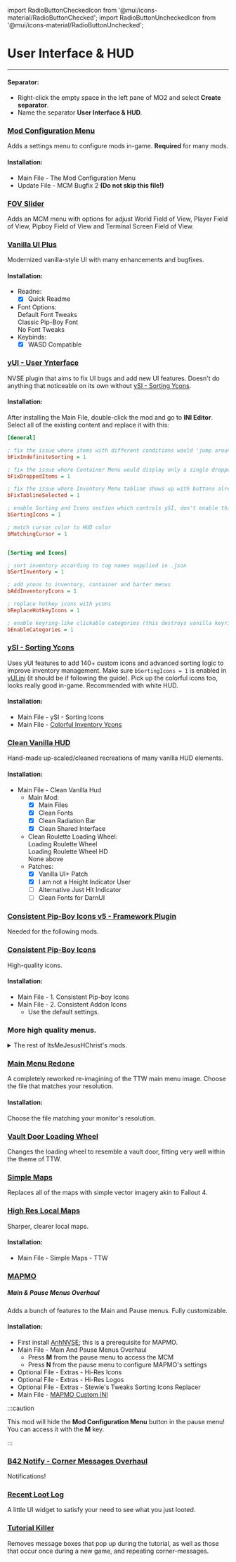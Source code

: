 ﻿import RadioButtonCheckedIcon from '@mui/icons-material/RadioButtonChecked';
import RadioButtonUncheckedIcon from '@mui/icons-material/RadioButtonUnchecked';

# User Interface & HUD

---

#### Separator:

- Right-click the empty space in the left pane of MO2 and select **Create separator**.
- Name the separator **User Interface & HUD**.

### [Mod Configuration Menu](https://www.nexusmods.com/newvegas/mods/42507)

Adds a settings menu to configure mods in-game. **Required** for many mods.

#### Installation:

- Main File - The Mod Configuration Menu
- Update File - MCM Bugfix 2 **(Do not skip this file!)**

### [FOV Slider](https://www.nexusmods.com/newvegas/mods/55085)

Adds an MCM menu with options for adjust World Field of View, Player Field of View, Pipboy Field of View and Terminal Screen Field of View.
 
### [Vanilla UI Plus](https://www.moddb.com/mods/vanilla-ui-plus/downloads/vanilla-ui-plus-nv)

Modernized vanilla-style UI with many enhancements and bugfixes.

#### Installation:

  - Readne:
    - [x] Quick Readme
  - Font Options:<br/>
    <RadioButtonCheckedIcon fontSize="small" /> Default Font Tweaks<br/>
    <RadioButtonUncheckedIcon fontSize="small" /> Classic Pip-Boy Font<br/>
    <RadioButtonUncheckedIcon fontSize="small" /> No Font Tweaks<br/>
  - Keybinds:
    - [x] WASD Compatible

### [yUI - User Ynterface](https://www.nexusmods.com/newvegas/mods/74357)

NVSE plugin that aims to fix UI bugs and add new UI features. Doesn't do anything
that noticeable on its own without [ySI - Sorting Ycons](#ysi---sorting-ycons).

#### Installation:

After installing the Main File, double-click the mod and go to **INI Editor**. Select all of the existing content and replace it with this:

```ini title="yUI.ini" showLineNumbers
[General]

; fix the issue where items with different conditions would 'jump around' on update
bFixIndefiniteSorting = 1

; fix the issue where Container Menu would display only a single dropped item at a time
bFixDroppedItems = 1

; fix the issue where Inventory Menu tabline shows up with buttons already selected
bFixTablineSelected = 1

; enable Sorting and Icons section which controls ySI, don't enable this if you don't have ySI installed unless you know what you are doing
bSortingIcons = 1

; match cursor color to HUD color
bMatchingCursor = 1


[Sorting and Icons]

; sort inventory according to tag names supplied in .json
bSortInventory = 1

; add ycons to inventory, container and barter menus
bAddInventoryIcons = 1

; replace hotkey icons with ycons
bReplaceHotkeyIcons = 1

; enable keyring-like clickable categories (this destroys vanilla keyring, so you have to have .json files supplying a new keyring category, i.e. ySI.json)
bEnableCategories = 1
```

### [ySI - Sorting Ycons](https://www.nexusmods.com/newvegas/mods/74358)

Uses yUI features to add 140+ custom icons and advanced sorting logic to improve inventory
management. Make sure `bSortingIcons = 1` is enabled in [yUI.ini](#yui---user-ynterface)
(it should be if following the guide). Pick up the colorful icons too, looks really good in-game. Recommended with white HUD.

#### Installation:

- Main File - ySI - Sorting Icons
- Main File - [Colorful Inventory Ycons](https://www.nexusmods.com/newvegas/mods/78674)

### [Clean Vanilla HUD](https://www.nexusmods.com/newvegas/mods/70001)

Hand-made up-scaled/cleaned recreations of many vanilla HUD elements.

#### Installation:

- Main File - Clean Vanilla Hud
  - Main Mod:
    - [x] Main Files
    - [x] Clean Fonts
    - [x] Clean Radiation Bar
    - [x] Clean Shared Interface
  - Clean Roulette Loading Wheel:<br/>
    <RadioButtonUncheckedIcon fontSize="small" /> Loading Roulette Wheel<br/>
    <RadioButtonUncheckedIcon fontSize="small" /> Loading Roulette Wheel HD<br/>
    <RadioButtonCheckedIcon fontSize="small" /> None above<br/>
  - Patches:
    - [x] Vanilla UI+ Patch
    - [x] I am not a Height Indicator User
    - [ ] Alternative Just Hit Indicator
    - [ ] Clean Fonts for DarnUI

### [Consistent Pip-Boy Icons v5 - Framework Plugin](https://www.nexusmods.com/newvegas/mods/83432)

Needed for the following mods.

### [Consistent Pip-Boy Icons](https://www.nexusmods.com/newvegas/mods/65046)

High-quality icons.

#### Installation:

- Main File - 1. Consistent Pip-boy Icons
- Main File - 2. Consistent Addon Icons
  - Use the default settings.
 
### More high quality menus.

<details>
<summary>The rest of ItsMeJesusHChrist's mods.</summary>
<p>DP farming is annoying. Please stop. -very

### [Clean Companion Wheel](https://www.nexusmods.com/newvegas/mods/70486?tab=files)

This is a interface overhaul that cleans up all of the smudgy Icons and the textures surrounding the Companion Wheel while retaining the original design as much as possible.

#### Installation:

- Main File - Clean Companion Wheel 256x256 Edition

### [Pop-Up Message Icons](https://www.nexusmods.com/newvegas/mods/76516)

"Pop-Up Message Icons!" Is an overhaul to ever single Pop-Up Vault Boy Head that you see in the top left corner of the screen in FO3/NV.

#### Installation:

- Main File - Pop-Up Message Icons
  - Pop Up Message Icons!:
    - [x] Main Mod
    - [x] Extension - Hunger, Dehydration, Sleep and Radiation
    - [x] Extension - Reputation
    - [x] Extension - Challanges

### [Consistent Pip-Boy Icons v5 - Items](https://www.nexusmods.com/newvegas/mods/82074)

This update features a hand drawn recreation of every single item icon in two games.

### [Consistent Pip-Boy Icons v5 - Weapons](https://www.nexusmods.com/newvegas/mods/82740)

This update features a hand drawn recreation of every single weapon icon in two games.

### [Consistent Pip-Boy Icons v5 - Apparel](https://www.nexusmods.com/newvegas/mods/83248)

This update features a hand drawn recreation of every single apparel icon in two games.

### [Consistent Pip-Boy Icons v5 - Extension](https://www.nexusmods.com/newvegas/mods/83639)

This mod adds unique icons to Apparel, Weapons and Items on things that previously did not have any. 

### [Consistent Pip-Boy Icons v5 - DLC's Items](https://www.nexusmods.com/newvegas/mods/83629)

Featuring meticulously hand-drawn item icons seen in the DLC's of Fallout New Vegas and Fallout 3.

### [Consistent Pip-Boy Icons v5 - Reputation](https://www.nexusmods.com/newvegas/mods/83840)

A meticulously hand-drawn recreation of every karma and reputation icon.

### [Map Marker Icons](https://www.nexusmods.com/newvegas/mods/83575)

A total overhaul to every Map Marker icon, also including an extension that replaces 87 generic Map Markers Icons with something that is more memorable and unique. 

#### Installation:

- Main File - Map Marker Icons
  - Main Mod:
    - [x] Vanilla
    - [x] Vanilla Plus
    - [x] Faction Specific
    - [x] Numbered Vaults
    - [x] Unique DLC Starter Marks
    - [x] Unique Location Icons
    - [x] Unique Icons with General Mod Support

### [TTW Goodies](https://www.nexusmods.com/newvegas/mods/83603)

A collection of patches and V5 Icons for Tale Of Two Wastelands.

#### Installation:

- Main File - TTW Goodies
  - Patch for Pop-Up Message Icons:<br/>
    <RadioButtonCheckedIcon fontSize="small" /> Install It<br/>
    <RadioButtonUncheckedIcon fontSize="small" /> Don't<br/>
  - Patch for CPI V5 Icons:<br/>
    <RadioButtonCheckedIcon fontSize="small" /> Install It<br/>
    <RadioButtonUncheckedIcon fontSize="small" /> Don't<br/>
  - Patch for Weapon Hotkey Icons:<br/>
    <RadioButtonUncheckedIcon fontSize="small" /> Install It<br/>
    <RadioButtonCheckedIcon fontSize="small" /> Don't<br/>
  - Patch for Map Marker Icons:
    - [x] Vanilla Plus
    - [x] Numbered Vaults
    - [x] Unique Location Icons
    - [x] Unique DLC Starter Marker
    - [ ] None for me, thanks!

### [Vault Boy Paper Doll](https://www.nexusmods.com/newvegas/mods/76966)

This is a faithful recreation of the Vault Boy Paper Doll. You'll see the paper doll when you take damage or in the Condition menu in your Pip-Boy. Fixes a couple of alignment issues too.</p>
</details>

### [Main Menu Redone](https://www.nexusmods.com/newvegas/mods/76352)

A completely reworked re-imagining of the TTW main menu image. Choose the file that matches your resolution.

#### Installation:

Choose the file matching your monitor's resolution.

### [Vault Door Loading Wheel](https://www.nexusmods.com/newvegas/mods/62998)

Changes the loading wheel to resemble a vault door, fitting very well within the theme of TTW.

### [Simple Maps](https://www.nexusmods.com/newvegas/mods/83902)

Replaces all of the maps with simple vector imagery akin to Fallout 4.

### [High Res Local Maps](https://www.nexusmods.com/newvegas/mods/77963)

Sharper, clearer local maps.

#### Installation:

- Main File - Simple Maps - TTW

### [MAPMO](https://www.nexusmods.com/newvegas/mods/74365)

##### Main & Pause Menus Overhaul

Adds a bunch of features to the Main and Pause menus. Fully customizable.

#### Installation:

- First install [AnhNVSE](https://www.nexusmods.com/newvegas/mods/74012); this is a prerequisite for MAPMO.
- Main File - Main And Pause Menus Overhaul
  - Press **M** from the pause menu to access the MCM
  - Press **N** from the pause menu to configure MAPMO's settings
- Optional File - Extras - Hi-Res Icons
- Optional File - Extras - Hi-Res Logos
- Optional File - Extras - Stewie's Tweaks Sorting Icons Replacer
- Main File - [MAPMO Custom INI](https://www.nexusmods.com/newvegas/mods/79005)

:::caution

This mod will hide the **Mod Configuration Menu** button in the pause menu!
You can access it with the **M** key.

:::

### [B42 Notify - Corner Messages Overhaul](https://www.nexusmods.com/newvegas/mods/80085)

Notifications!

### [Recent Loot Log](https://www.nexusmods.com/newvegas/mods/80180)

A little UI widget to satisfy your need to see what you just looted.

### [Tutorial Killer](https://www.nexusmods.com/newvegas/mods/47746)

Removes message boxes that pop up during the tutorial, as well as those that occur once
during a new game, and repeating corner-messages.
